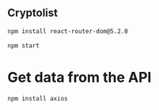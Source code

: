 ## Cryptolist

```md
npm install react-router-dom@5.2.0
```

```md
npm start
```

# Get data from the API

```md
npm install axios
```
